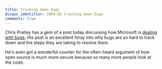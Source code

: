 ```yaml
---
title: Tracking down bugs
disqus_identifier: 2004-02-tracking-down-bugs
comments: true
---
```


Chris Pratley has a gem of a post today discussing how Microsoft is [dealing with bugs][1]. His post is an excellent foray into why bugs are so hard to track down and the steps they are taking to resolve them.

He's even got a wonderful counter for the often-heard argument of how open source is much more secure because so many more people look at the code.

[1]:http://weblogs.asp.net/chris_pratley/archive/2004/02/04/67276.aspx
